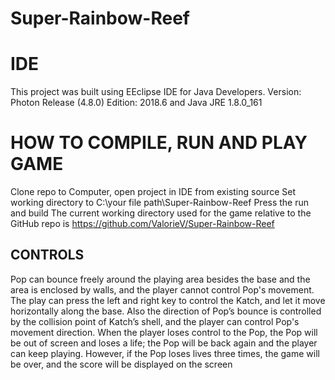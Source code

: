 # Super-Rainbow-Reef
# IDE
This project was built using EEclipse IDE for Java Developers. Version: Photon Release (4.8.0)
Edition: 2018.6 and Java JRE 1.8.0_161

# HOW TO COMPILE, RUN AND PLAY GAME
Clone repo to Computer, open project in IDE from existing source
Set working directory to  C:\your file path\Super-Rainbow-Reef
Press the run and build
The current working directory used for the game relative to the GitHub repo is https://github.com/ValorieV/Super-Rainbow-Reef

## CONTROLS
Pop can bounce freely around the playing area besides the base and the area is enclosed by walls, and the player cannot control Pop's movement. The play can press the left and right key to control the Katch, and let it move horizontally along the base. Also the direction of Pop’s bounce is controlled by the collision point of Katch’s shell, and the player can control Pop's movement direction. When the player loses control to the Pop, the Pop will be out of screen and loses a life; the Pop will be back again and the player can keep playing. However, if the Pop loses lives three times, the game will be over, and the score will be displayed on the screen
